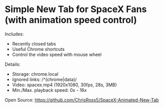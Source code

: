 # Simple New Tab for SpaceX Fans (with animation speed control)

Includes:

- Recently closed tabs
- Useful Chrome shortcuts
- Control the video speed with mouse wheel

Details:

- Storage: chrome.local
- Ignored links: /^(chrome|data)/
- Video: spacex.mp4 (1920x1080, 30fps, 28s, 3MB)
- Min./Max. playback speed: 0x - 16x

Open Source:
https://github.com/ChrisRoss5/SpaceX-Animated-New-Tab
